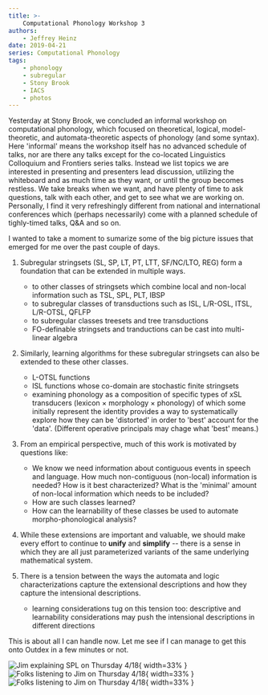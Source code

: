 ```yaml
---
title: >-
    Computational Phonology Workshop 3 
authors:
    - Jeffrey Heinz
date: 2019-04-21
series: Computational Phonology
tags:
    - phonology
    - subregular
    - Stony Brook
    - IACS
    - photos
---
```


Yesterday at Stony Brook, we concluded an informal workshop on computational phonology, which focused on theoretical, logical, model-theoretic, and automata-theoretic aspects of phonology (and some syntax). Here 'informal' means the workshop itself has no advanced schedule of talks, nor are there any talks except for the co-located Linguistics Colloquium and Frontiers series talks. Instead we list topics we are interested in presenting and presenters lead discussion, utilizing the whiteboard and as much time as they want, or until the group becomes restless. We take breaks when we want, and have plenty of time to ask questions, talk with each other, and get to see what we are working on. Personally, I find it very refreshingly different from national and international conferences which (perhaps necessarily) come with a planned schedule of tighly-timed talks, Q&A and so on.

I wanted to take a moment to sumarize some of the big picture issues that emerged for me over the past couple of days.

1. Subregular stringsets (SL, SP, LT, PT, LTT, SF/NC/LTO, REG) form a foundation that can be extended in multiple ways.
   - to other classes of stringsets which combine local and non-local information such as TSL, SPL, PLT, IBSP
   - to subregular classes of transductions such as ISL, L/R-OSL, ITSL, L/R-OTSL, QFLFP
   - to subregular classes treesets and tree transductions 
   - FO-definable stringsets and tranductions can be cast into multi-linear algebra

2. Similarly, learning algorithms for these subregular stringsets can also be extended to these other classes.
   - L-OTSL functions 
   - ISL functions whose co-domain are stochastic finite stringsets
   - examining phonology as a composition of specific types of xSL transducers (lexicon $\times$ morphology $\times$ phonology) of which some initially represent the identity provides a way to systematically explore how they can be 'distorted' in order to 'best' account for the 'data'. (Different operative principals may chage what 'best' means.)

3. From an empirical perspective, much of this work is motivated by questions like:
   - We know we need information about contiguous events in speech and language. How much non-contiguous (non-local) information is needed? How is it best characterized? What is the 'minimal' amount of non-local information which needs to be included?
   - How are such classes learned?
   - How can the learnability of these classes be used to automate morpho-phonological analysis?

4. While these extensions are important and valuable, we should make every effort to continue to **unify** and **simplify** -- there is a sense in which they are all just parameterized variants of the same underlying mathematical system.

5. There is a tension between the ways the automata and logic characterizations capture the extensional descriptions and how they capture the intensional descriptions.
   - learning considerations tug on this tension too: descriptive and learnability considerations may push the intensional descriptions in different directions

This is about all I can handle now. Let me see if I can manage to get this onto Outdex in a few minutes or not. 

![Jim explaining SPL on Thursday 4/18]({static}/img/2019-04-21/20190418_155444.jpg "Jim Rogers"){ width=33% }
![Folks listening to Jim on Thursday 4/18]({static}/img/2019-04-21/20190418_155451.jpg "Folks listening 1"){ width=33% }
![Folks listening to Jim on Thursday 4/18]({static}/img/2019-04-21/20190418_155458.jpg "Folks listening 2"){ width=33% }
